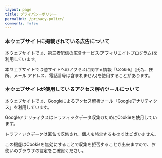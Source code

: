 ```yaml
---
layout: page
title: プライバシーポリシー
permalink: /privacy-policy/
comments: false
---
```


### 本ウェブサイトに掲載されている広告について
本ウェブサイトでは、第三者配信の広告サービス(アフィリエイトプログラム)を利用しています。

本ウェブサイトでは他サイトへのアクセスに関する情報『Cookie』(氏名、住所、メール アドレス、電話番号は含まれません)を使用することがあります。

### 本ウェブサイトが使用しているアクセス解析ツールについて
本ウェブサイトでは、Googleによるアクセス解析ツール「Googleアナリティクス」を利用しています。

Googleアナリティクスはトラフィックデータ収集のためにCookieを使用しています。

トラフィックデータは匿名で収集され、個人を特定するものではございません。

この機能はCookieを無効にすることで収集を拒否することが出来ますので、お使いのブラウザの設定をご確認ください。